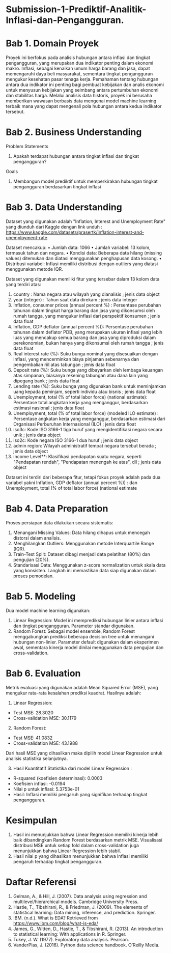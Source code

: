 # Submission-1-Prediktif-Analitik-Inflasi-dan-Pengangguran.

# Bab 1. Domain Proyek
Proyek ini berfokus pada analisis hubungan antara inflasi dan tingkat pengangguran, yang merupakan dua indikator penting dalam ekonomi makro. Inflasi, sebagai kenaikan umum harga barang dan jasa, dapat memengaruhi daya beli masyarakat, sementara tingkat pengangguran mengukur kesehatan pasar tenaga kerja. Pemahaman tentang hubungan antara dua indikator ini penting bagi pembuat kebijakan dan analis ekonomi untuk menyusun kebijakan yang seimbang antara pertumbuhan ekonomi dan stabilitas harga. Melalui analisis data historis, proyek ini berusaha memberikan wawasan berbasis data mengenai model machine learning terbaik mana yang dapat mengenali pola hubungan antara kedua indikator tersebut.

# Bab 2. Business Understanding
Problem Statements
1. Apakah terdapat hubungan antara tingkat inflasi dan tingkat pengangguran?
   
Goals
1. Membangun model prediktif untuk memperkirakan hubungan tingkat pengangguran berdasarkan tingkat inflasi
   
# Bab 3. Data Understanding
Dataset yang digunakan adalah "Inflation, Interest and Unemployment Rate" yang diunduh dari Kaggle dengan link unduh :       https://www.kaggle.com/datasets/prasertk/inflation-interest-and-unemployment-rate. 

Dataset mencakup:
•	Jumlah data: 1066 
•	Jumlah variabel: 13 kolom, termasuk tahun dan negara. 
•	Kondisi data: Beberapa data hilang (missing values) ditemukan dan diatasi menggunakan penghapusan data kosong.
•	Distribusi variabel: Inflasi memiliki distribusi dengan outliers yang diatasi menggunakan metode IQR.

Dataset yang digunakan memiliki fitur yang tersebar dalam 13 kolom data yang terdiri atas:
1.  country   : Nama negara atau wilayah yang dianalisis ; jenis data object
2. year (integer) : Tahun saat data direkam ; jenis data integer
3. Inflation, consumer prices (annual percent %) : Persentase perubahan tahunan dalam tingkat harga barang dan jasa yang dikonsumsi oleh rumah tangga, yang mengukur inflasi dari perspektif konsumen ; jenis data float
4. Inflation, GDP deflator (annual percent %)): Persentase perubahan tahunan dalam deflator PDB, yang merupakan ukuran inflasi yang lebih luas yang mencakup semua barang dan jasa yang diproduksi dalam perekonomian, bukan hanya yang dikonsumsi oleh rumah tangga ; jenis data float
5. Real interest rate (%): Suku bunga nominal yang disesuaikan dengan inflasi, yang mencerminkan biaya pinjaman sebenarnya dan pengembalian riil atas tabungan ; jenis data float
6. Deposit rate (%): Suku bunga yang dibayarkan oleh lembaga keuangan atas simpanan, biasanya rekening tabungan atau dana lain yang dipegang bank ; jenis data float
7. Lending rate (%): Suku bunga yang digunakan bank untuk meminjamkan uang kepada peminjam, seperti individu atau bisnis ; jenis data float
8. Unemployment, total (% of total labor force) (national estimate): Persentase total angkatan kerja yang menganggur, berdasarkan estimasi nasional ; jenis data float
9. Unemployment, total (% of total labor force) (modeled ILO estimate) : Persentase angkatan kerja yang menganggur, berdasarkan estimasi dari Organisasi Perburuhan Internasional (ILO) ; jenis data float
10. iso3c: Kode ISO 3166-1 tiga huruf yang mengidentifikasi negara secara unik ; jenis data object
11. iso2c: Kode negara ISO 3166-1 dua huruf ; jenis data object
12. admin region: Wilayah administratif tempat negara tersebut berada ; jenis data object
13. income Level**: Klasifikasi pendapatan suatu negara, seperti "Pendapatan rendah", "Pendapatan menengah ke atas", dll ; jenis data object

Dataset ini terdiri dari beberapa fitur, tetapi fokus proyek adalah pada dua variabel yakni Inflation, GDP deflator (annual percent %)) : dan Unemployment, total (% of total labor force) (national estimate

# Bab 4. Data Preparation
Proses persiapan data dilakukan secara sistematis:
1.	Menangani Missing Values: Data hilang dihapus untuk mencegah distorsi dalam analisis.
2.	Menghilangkan Outliers: Menggunakan metode Interquartile Range (IQR).
3.	Train-Test Split: Dataset dibagi menjadi data pelatihan (80%) dan pengujian (20%).
4.	Standarisasi Data: Menggunakan z-score normalization untuk skala data yang konsisten.
Langkah ini memastikan data siap digunakan dalam proses pemodelan.

# Bab 5. Modeling
Dua model machine learning digunakan:
1.	Linear Regression: Model ini memprediksi hubungan linier antara inflasi dan tingkat pengangguran. Parameter standar digunakan.
2.	Random Forest: Sebagai model ensemble, Random Forest menggabungkan prediksi beberapa decision tree untuk menangani hubungan non-linier.
Parameter default digunakan dalam eksperimen awal, sementara kinerja model dinilai menggunakan data pengujian dan cross-validation.

# Bab 6. Evaluation
Metrik evaluasi yang digunakan adalah Mean Squared Error (MSE), yang mengukur rata-rata kesalahan prediksi kuadrat. Hasilnya adalah:
1. Linear Regression: 
- Test MSE: 28.3020
- Cross-validation MSE: 30.1179
2. Random Forest: 
- Test MSE: 41.0832
- Cross-validation MSE: 43.1988

Dari hasil MSE yang dihasilkan maka dipilih model Linear Regression untuk analisis statistika selanjutnya.

3. Hasil Kuantitatif Statistika dari model Linear Regression :
- R-squared (koefisien determinasi): 0.0003
- Koefisien inflasi: -0.0194
- Nilai p untuk inflasi: 5.3753e-01
- Hasil: Inflasi memiliki pengaruh yang signifikan terhadap tingkat pengangguran.

# Kesimpulan
1. Hasil ini menunjukkan bahwa Linear Regression memiliki kinerja lebih baik dibandingkan Random Forest berdasarkan metrik MSE. Visualisasi distribusi MSE untuk setiap fold dalam cross-validation juga menunjukkan bahwa Linear Regression lebih stabil.
2. Hasil nilai p yang dihasilkan menunjukkan bahwa Inflasi memiliki pengaruh terhadap tingkat pengangguran.



# Daftar Referensi
1. Gelman, A., & Hill, J. (2007). Data analysis using regression and multilevel/hierarchical models. Cambridge University Press.
2. Hastie, T., Tibshirani, R., & Friedman, J. (2009). The elements of statistical learning: Data mining, inference, and prediction. Springer.
3. IBM. (n.d.). What is EDA? Retrieved from https://www.ibm.com/blog/what-is-eda/
4. James, G., Witten, D., Hastie, T., & Tibshirani, R. (2013). An introduction to statistical learning: With applications in R. Springer.
5. Tukey, J. W. (1977). Exploratory data analysis. Pearson.
6. VanderPlas, J. (2016). Python data science handbook. O’Reilly Media.

